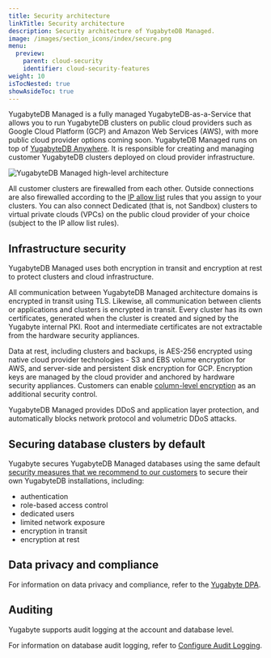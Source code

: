 ```yaml
---
title: Security architecture
linkTitle: Security architecture
description: Security architecture of YugabyteDB Managed.
image: /images/section_icons/index/secure.png
menu:
  preview:
    parent: cloud-security
    identifier: cloud-security-features
weight: 10
isTocNested: true
showAsideToc: true
---
```


YugabyteDB Managed is a fully managed YugabyteDB-as-a-Service that allows you to run YugabyteDB clusters on public cloud providers such as Google Cloud Platform (GCP) and Amazon Web Services (AWS), with more public cloud provider options coming soon. YugabyteDB Managed runs on top of [YugabyteDB Anywhere](../../../yugabyte-platform/overview/). It is responsible for creating and managing customer YugabyteDB clusters deployed on cloud provider infrastructure.

![YugabyteDB Managed high-level architecture](/images/yb-cloud/cloud-security-diagram.png)

All customer clusters are firewalled from each other. Outside connections are also firewalled according to the [IP allow list](../../cloud-secure-clusters/add-connections/) rules that you assign to your clusters. You can also connect Dedicated (that is, not Sandbox) clusters to virtual private clouds (VPCs) on the public cloud provider of your choice (subject to the IP allow list rules).

## Infrastructure security

YugabyteDB Managed uses both encryption in transit and encryption at rest to protect clusters and cloud infrastructure.

All communication between YugabyteDB Managed architecture domains is encrypted in transit using TLS. Likewise, all communication between clients or applications and clusters is encrypted in transit. Every cluster has its own certificates, generated when the cluster is created and signed by the Yugabyte internal PKI. Root and intermediate certificates are not extractable from the hardware security appliances.

Data at rest, including clusters and backups, is AES-256 encrypted using native cloud provider technologies - S3 and EBS volume encryption for AWS, and server-side and persistent disk encryption for GCP. Encryption keys are managed by the cloud provider and anchored by hardware security appliances. Customers can enable [column-level encryption](../../../secure/column-level-encryption/) as an additional security control.

YugabyteDB Managed provides DDoS and application layer protection, and automatically blocks network protocol and volumetric DDoS attacks.

## Securing database clusters by default

Yugabyte secures YugabyteDB Managed databases using the same default [security measures that we recommend to our customers](../../../secure/security-checklist/) to secure their own YugabyteDB installations, including:

- authentication
- role-based access control
- dedicated users
- limited network exposure
- encryption in transit
- encryption at rest

## Data privacy and compliance

For information on data privacy and compliance, refer to the [Yugabyte DPA](https://www.yugabyte.com/yugabyte-cloud-data-processing-addendum/).

## Auditing

Yugabyte supports audit logging at the account and database level.

For information on database audit logging, refer to [Configure Audit Logging](../../../secure/audit-logging/audit-logging-ysql/).
